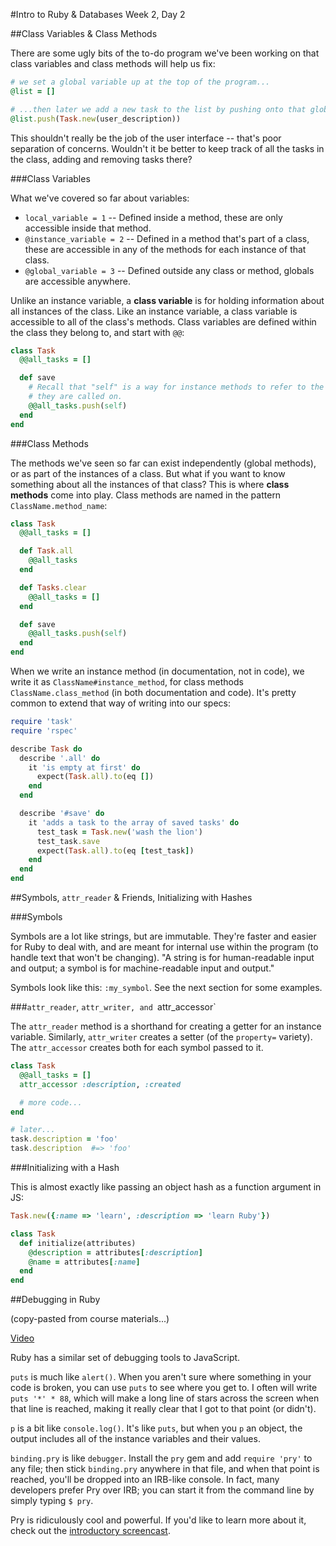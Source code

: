 #Intro to Ruby & Databases Week 2, Day 2

##Class Variables & Class Methods

There are some ugly bits of the to-do program we've been working on that class
variables and class methods will help us fix:

```ruby
# we set a global variable up at the top of the program...
@list = []

# ...then later we add a new task to the list by pushing onto that global array:
@list.push(Task.new(user_description))
```

This shouldn't really be the job of the user interface -- that's poor separation
of concerns. Wouldn't it be better to keep track of all the tasks in the class,
adding and removing tasks there?

###Class Variables

What we've covered so far about variables:

* `local_variable = 1` -- Defined inside a method, these are only accessible
  inside that method.
* `@instance_variable = 2` -- Defined in a method that's part of a class, these
  are accessible in any of the methods for each instance of that class.
* `@global_variable = 3` -- Defined outside any class or method, globals are
  accessible anywhere.

Unlike an instance variable, a **class variable** is for holding information
about all instances of the class. Like an instance variable, a class variable is
accessible to all of the class's methods. Class variables are defined within the
class they belong to, and start with `@@`:

```ruby
class Task
  @@all_tasks = []

  def save
    # Recall that "self" is a way for instance methods to refer to the instance
    # they are called on.
    @@all_tasks.push(self)
  end
end
```

###Class Methods

The methods we've seen so far can exist independently (global methods), or as
part of the instances of a class. But what if you want to know something about
all the instances of that class? This is where **class methods** come into play.
Class methods are named in the pattern `ClassName.method_name`:

```ruby
class Task
  @@all_tasks = []

  def Task.all
    @@all_tasks
  end

  def Tasks.clear
    @@all_tasks = []
  end

  def save
    @@all_tasks.push(self)
  end
end
```

When we write an instance method (in documentation, not in code), we write it
as `ClassName#instance_method`, for class methods `ClassName.class_method` (in
both documentation and code). It's pretty common to extend that way of writing
into our specs:

```ruby
require 'task'
require 'rspec'

describe Task do
  describe '.all' do
    it 'is empty at first' do
      expect(Task.all).to(eq [])
    end
  end

  describe '#save' do
    it 'adds a task to the array of saved tasks' do
      test_task = Task.new('wash the lion')
      test_task.save
      expect(Task.all).to(eq [test_task])
    end
  end
end
```

##Symbols, `attr_reader` & Friends, Initializing with Hashes

###Symbols

Symbols are a lot like strings, but are immutable. They're faster and easier for
Ruby to deal with, and are meant for internal use within the program (to handle
text that won't be changing). "A string is for human-readable input and output;
a symbol is for machine-readable input and output."

Symbols look like this: `:my_symbol`. See the next section for some examples.

###`attr_reader`, `attr_writer, and `attr_accessor`

The `attr_reader` method is a shorthand for creating a getter for an instance
variable. Similarly, `attr_writer` creates a setter (of the `property=`
variety). The `attr_accessor` creates both for each symbol passed to it.

```ruby
class Task
  @@all_tasks = []
  attr_accessor :description, :created

  # more code...
end

# later...
task.description = 'foo'
task.description  #=> 'foo'
```

###Initializing with a Hash

This is almost exactly like passing an object hash as a function argument in JS:

```ruby
Task.new({:name => 'learn', :description => 'learn Ruby'})

class Task
  def initialize(attributes)
    @description = attributes[:description]
    @name = attributes[:name]
  end
end
```

##Debugging in Ruby

(copy-pasted from course materials...)

[Video](http://player.vimeo.com/video/88805430)

Ruby has a similar set of debugging tools to JavaScript.

`puts` is much like `alert()`. When you aren't sure where something in your code
is broken, you can use `puts` to see where you get to. I often will write 
`puts '*' * 88`, which will make a long line of stars across the screen when that
line is reached, making it really clear that I got to that point (or didn't).

`p` is a bit like `console.log()`. It's like `puts`, but when you `p` an object, 
the output includes all of the instance variables and their values.

`binding.pry` is like `debugger`. Install the `pry` gem and add `require 'pry'` 
to any file; then stick `binding.pry` anywhere in that file, and when that point 
is reached, you'll be dropped into an IRB-like console. In fact, many developers
prefer Pry over IRB; you can start it from the command line by simply typing 
`$ pry`.

Pry is ridiculously cool and powerful. If you'd like to learn more about it, 
check out the [introductory screencast](http://pryrepl.org/screencasts.html).
